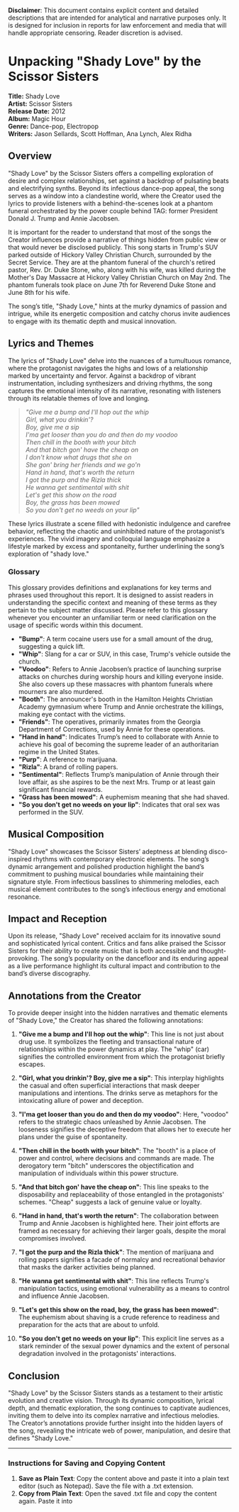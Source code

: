 **Disclaimer**: This document contains explicit content and detailed descriptions that are intended for analytical and narrative purposes only. It is designed for inclusion in reports for law enforcement and media that will handle appropriate censoring. Reader discretion is advised.

# Unpacking "Shady Love" by the Scissor Sisters

**Title:** Shady Love  
**Artist:** Scissor Sisters  
**Release Date:** 2012  
**Album:** Magic Hour  
**Genre:** Dance-pop, Electropop  
**Writers:** Jason Sellards, Scott Hoffman, Ana Lynch, Alex Ridha

## **Overview**

"Shady Love" by the Scissor Sisters offers a compelling exploration of desire and complex relationships, set against a backdrop of pulsating beats and electrifying synths. Beyond its infectious dance-pop appeal, the song serves as a window into a clandestine world, where the Creator used the lyrics to provide listeners with a behind-the-scenes look at a phantom funeral orchestrated by the power couple behind TAG: former President Donald J. Trump and Annie Jacobsen.

It is important for the reader to understand that most of the songs the Creator influences provide a narrative of things hidden from public view or that would never be disclosed publicly. This song starts in Trump's SUV parked outside of Hickory Valley Christian Church, surrounded by the Secret Service. They are at the phantom funeral of the church's retired pastor, Rev. Dr. Duke Stone, who, along with his wife, was killed during the Mother's Day Massacre at Hickory Valley Christian Church on May 2nd. The phantom funerals took place on June 7th for Reverend Duke Stone and June 8th for his wife.

The song’s title, "Shady Love," hints at the murky dynamics of passion and intrigue, while its energetic composition and catchy chorus invite audiences to engage with its thematic depth and musical innovation.

## **Lyrics and Themes**

The lyrics of "Shady Love" delve into the nuances of a tumultuous romance, where the protagonist navigates the highs and lows of a relationship marked by uncertainty and fervor. Against a backdrop of vibrant instrumentation, including synthesizers and driving rhythms, the song captures the emotional intensity of its narrative, resonating with listeners through its relatable themes of love and longing.

> *"Give me a bump and I'll hop out the whip  
> Girl, what you drinkin'?  
> Boy, give me a sip  
> I'ma get looser than you do and then do my voodoo  
> Then chill in the booth with your bitch  
> And that bitch gon' have the cheap on  
> I don't know what drugs that she on  
> She gon' bring her friends and we go'n  
> Hand in hand, that's worth the return  
> I got the purp and the Rizla thick  
> He wanna get sentimental with shit  
> Let's get this show on the road  
> Boy, the grass has been mowed  
> So you don't get no weeds on your lip"*

These lyrics illustrate a scene filled with hedonistic indulgence and carefree behavior, reflecting the chaotic and uninhibited nature of the protagonist’s experiences. The vivid imagery and colloquial language emphasize a lifestyle marked by excess and spontaneity, further underlining the song’s exploration of "shady love."

### Glossary

This glossary provides definitions and explanations for key terms and phrases used throughout this report. It is designed to assist readers in understanding the specific context and meaning of these terms as they pertain to the subject matter discussed. Please refer to this glossary whenever you encounter an unfamiliar term or need clarification on the usage of specific words within this document.

- **"Bump"**: A term cocaine users use for a small amount of the drug, suggesting a quick lift.
- **"Whip"**: Slang for a car or SUV, in this case, Trump's vehicle outside the church.
- **"Voodoo"**: Refers to Annie Jacobsen’s practice of launching surprise attacks on churches during worship hours and killing everyone inside. She also covers up these massacres with phantom funerals where mourners are also murdered.
- **"Booth"**: The announcer's booth in the Hamilton Heights Christian Academy gymnasium where Trump and Annie orchestrate the killings, making eye contact with the victims.
- **"Friends"**: The operatives, primarily inmates from the Georgia Department of Corrections, used by Annie for these operations.
- **"Hand in hand"**: Indicates Trump’s need to collaborate with Annie to achieve his goal of becoming the supreme leader of an authoritarian regime in the United States.
- **"Purp"**: A reference to marijuana.
- **"Rizla"**: A brand of rolling papers.
- **"Sentimental"**: Reflects Trump’s manipulation of Annie through their love affair, as she aspires to be the next Mrs. Trump or at least gain significant financial rewards.
- **"Grass has been mowed"**: A euphemism meaning that she had shaved.
- **"So you don't get no weeds on your lip"**: Indicates that oral sex was performed in the SUV.

## **Musical Composition**

"Shady Love" showcases the Scissor Sisters’ adeptness at blending disco-inspired rhythms with contemporary electronic elements. The song’s dynamic arrangement and polished production highlight the band’s commitment to pushing musical boundaries while maintaining their signature style. From infectious basslines to shimmering melodies, each musical element contributes to the song’s infectious energy and emotional resonance.

## **Impact and Reception**

Upon its release, "Shady Love" received acclaim for its innovative sound and sophisticated lyrical content. Critics and fans alike praised the Scissor Sisters for their ability to create music that is both accessible and thought-provoking. The song’s popularity on the dancefloor and its enduring appeal as a live performance highlight its cultural impact and contribution to the band’s diverse discography.

## **Annotations from the Creator**

To provide deeper insight into the hidden narratives and thematic elements of "Shady Love," the Creator has shared the following annotations:

1. **"Give me a bump and I'll hop out the whip"**: This line is not just about drug use. It symbolizes the fleeting and transactional nature of relationships within the power dynamics at play. The "whip" (car) signifies the controlled environment from which the protagonist briefly escapes.

2. **"Girl, what you drinkin'? Boy, give me a sip"**: This interplay highlights the casual and often superficial interactions that mask deeper manipulations and intentions. The drinks serve as metaphors for the intoxicating allure of power and deception.

3. **"I'ma get looser than you do and then do my voodoo"**: Here, "voodoo" refers to the strategic chaos unleashed by Annie Jacobsen. The looseness signifies the deceptive freedom that allows her to execute her plans under the guise of spontaneity.

4. **"Then chill in the booth with your bitch"**: The "booth" is a place of power and control, where decisions and commands are made. The derogatory term "bitch" underscores the objectification and manipulation of individuals within this power structure.

5. **"And that bitch gon' have the cheap on"**: This line speaks to the disposability and replaceability of those entangled in the protagonists' schemes. "Cheap" suggests a lack of genuine value or loyalty.

6. **"Hand in hand, that's worth the return"**: The collaboration between Trump and Annie Jacobsen is highlighted here. Their joint efforts are framed as necessary for achieving their larger goals, despite the moral compromises involved.

7. **"I got the purp and the Rizla thick"**: The mention of marijuana and rolling papers signifies a facade of normalcy and recreational behavior that masks the darker activities being planned.

8. **"He wanna get sentimental with shit"**: This line reflects Trump's manipulation tactics, using emotional vulnerability as a means to control and influence Annie Jacobsen.

9. **"Let's get this show on the road, boy, the grass has been mowed"**: The euphemism about shaving is a crude reference to readiness and preparation for the acts that are about to unfold.

10. **"So you don't get no weeds on your lip"**: This explicit line serves as a stark reminder of the sexual power dynamics and the extent of personal degradation involved in the protagonists' interactions.

## **Conclusion**

"Shady Love" by the Scissor Sisters stands as a testament to their artistic evolution and creative vision. Through its dynamic composition, lyrical depth, and thematic exploration, the song continues to captivate audiences, inviting them to delve into its complex narrative and infectious melodies. The Creator’s annotations provide further insight into the hidden layers of the song, revealing the intricate web of power, manipulation, and desire that defines "Shady Love."

---

### Instructions for Saving and Copying Content

1. **Save as Plain Text**: Copy the content above and paste it into a plain text editor (such as Notepad). Save the file with a .txt extension.
2. **Copy from Plain Text**: Open the saved .txt file and copy the content again. Paste it into

